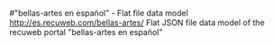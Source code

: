 #"bellas-artes en español" - Flat file data model
http://es.recuweb.com/bellas-artes/
Flat JSON file data model of the recuweb portal "bellas-artes en español"
